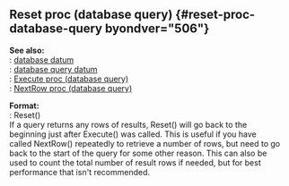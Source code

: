 ## Reset proc (database query) {#reset-proc-database-query byondver="506"}    
**See also:**    
:   [database datum](/database)    
:   [database query datum](/database/query)    
:   [Execute proc (database query)](/database/query/proc/Execute)    
:   [NextRow proc (database query)](/database/query/proc/NextRow)    
<!-- -->    
**Format:**    
:   Reset()    
If a query returns any rows of results, Reset() will go back to the    
beginning just after Execute() was called. This is useful if you have    
called NextRow() repeatedly to retrieve a number of rows, but need to go    
back to the start of the query for some other reason. This can also be    
used to count the total number of result rows if needed, but for best    
performance that isn\'t recommended.  